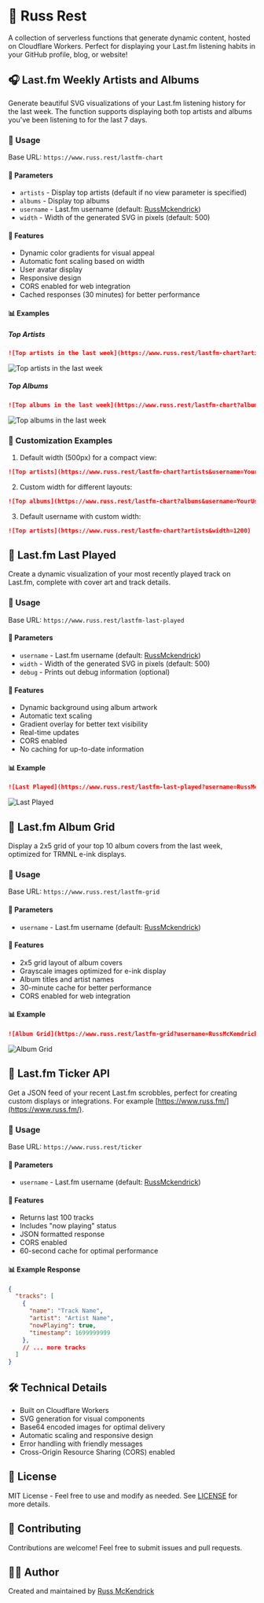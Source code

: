 # 🎵 Russ Rest

A collection of serverless functions that generate dynamic content, hosted on Cloudflare Workers. Perfect for displaying your Last.fm listening habits in your GitHub profile, blog, or website!

## 🎧 Last.fm Weekly Artists and Albums

Generate beautiful SVG visualizations of your Last.fm listening history for the last week. The function supports displaying both top artists and albums you've been listening to for the last 7 days.

### 🚀 Usage

Base URL: `https://www.russ.rest/lastfm-chart`

#### 📝 Parameters

- `artists` - Display top artists (default if no view parameter is specified)
- `albums` - Display top albums
- `username` - Last.fm username (default: [RussMckendrick](http://last.fm/user/RussMckendrick))
- `width` - Width of the generated SVG in pixels (default: 500)

#### 🌟 Features

- Dynamic color gradients for visual appeal
- Automatic font scaling based on width
- User avatar display
- Responsive design
- CORS enabled for web integration
- Cached responses (30 minutes) for better performance

#### 📊 Examples

##### Top Artists

```markdown
![Top artists in the last week](https://www.russ.rest/lastfm-chart?artists&username=RussMckendrick&width=900)
```

![Top artists in the last week](https://www.russ.rest/lastfm-chart?artists&username=RussMckendrick&width=900)

##### Top Albums

```markdown
![Top albums in the last week](https://www.russ.rest/lastfm-chart?albums&username=RussMckendrick&width=900)
```

![Top albums in the last week](https://www.russ.rest/lastfm-chart?albums&username=RussMckendrick&width=900)

### 🎨 Customization Examples

1. Default width (500px) for a compact view:
```markdown
![Top artists](https://www.russ.rest/lastfm-chart?artists&username=YourUsername)
```

2. Custom width for different layouts:
```markdown
![Top albums](https://www.russ.rest/lastfm-chart?albums&username=YourUsername&width=800)
```

3. Default username with custom width:
```markdown
![Top artists](https://www.russ.rest/lastfm-chart?artists&width=1200)
```

## 🎼 Last.fm Last Played

Create a dynamic visualization of your most recently played track on Last.fm, complete with cover art and track details.

### 🚀 Usage

Base URL: `https://www.russ.rest/lastfm-last-played`

#### 📝 Parameters

- `username` - Last.fm username (default: [RussMckendrick](http://last.fm/user/RussMckendrick))
- `width` - Width of the generated SVG in pixels (default: 500)
- `debug` - Prints out debug information (optional)

#### 🌟 Features

- Dynamic background using album artwork
- Automatic text scaling
- Gradient overlay for better text visibility
- Real-time updates
- CORS enabled
- No caching for up-to-date information

#### 📊 Example

```markdown
![Last Played](https://www.russ.rest/lastfm-last-played?username=RussMcKendrick&width=900)
```

![Last Played](https://www.russ.rest/lastfm-last-played?username=RussMcKendrick&width=900)

## 🎨 Last.fm Album Grid

Display a 2x5 grid of your top 10 album covers from the last week, optimized for TRMNL e-ink displays.

### 🚀 Usage

Base URL: `https://www.russ.rest/lastfm-grid`

#### 📝 Parameters

- `username` - Last.fm username (default: [RussMckendrick](http://last.fm/user/RussMckendrick))

#### 🌟 Features

- 2x5 grid layout of album covers
- Grayscale images optimized for e-ink display
- Album titles and artist names
- 30-minute cache for better performance
- CORS enabled for web integration

#### 📊 Example

```markdown
![Album Grid](https://www.russ.rest/lastfm-grid?username=RussMcKendrick)
```

![Album Grid](https://www.russ.rest/lastfm-grid?username=RussMcKendrick)

## 📱 Last.fm Ticker API

Get a JSON feed of your recent Last.fm scrobbles, perfect for creating custom displays or integrations. For example [https://www.russ.fm/](https://www.russ.fm/).

### 🚀 Usage

Base URL: `https://www.russ.rest/ticker`

#### 📝 Parameters

- `username` - Last.fm username (default: [RussMckendrick](http://last.fm/user/RussMckendrick))

#### 🌟 Features

- Returns last 100 tracks
- Includes "now playing" status
- JSON formatted response
- CORS enabled
- 60-second cache for optimal performance

#### 📊 Example Response

```json
{
  "tracks": [
    {
      "name": "Track Name",
      "artist": "Artist Name",
      "nowPlaying": true,
      "timestamp": 1699999999
    },
    // ... more tracks
  ]
}
```

## 🛠️ Technical Details

- Built on Cloudflare Workers
- SVG generation for visual components
- Base64 encoded images for optimal delivery
- Automatic scaling and responsive design
- Error handling with friendly messages
- Cross-Origin Resource Sharing (CORS) enabled

## 📄 License

MIT License - Feel free to use and modify as needed. See [LICENSE](LICENSE) for more details.

## 🤝 Contributing

Contributions are welcome! Feel free to submit issues and pull requests.

## 👨‍💻 Author

Created and maintained by [Russ McKendrick](https://github.com/russmckendrick)
